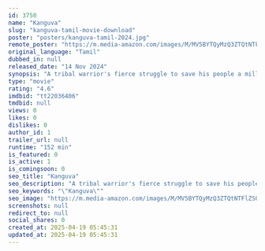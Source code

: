 ```yaml
---
id: 3750
name: "Kanguva"
slug: "kanguva-tamil-movie-download"
poster: "posters/kanguva-tamil-2024.jpg"
remote_poster: "https://m.media-amazon.com/images/M/MV5BYTQyMzQ3ZTQtNTFlZS00ZmVmLWEzYjMtZTFhZjU1NjYxZDVjXkEyXkFqcGc@._V1_SX300.jpg"
original_language: "Tamil"
dubbed_in: null
released_date: "14 Nov 2024"
synopsis: "A tribal warrior's fierce struggle to save his people a millennium ago is mysteriously linked to a shadow cop's perilous quest in the present."
type: "movie"
rating: "4.6"
imdbid: "tt22036406"
tmdbid: null
views: 0
likes: 0
dislikes: 0
author_id: 1
trailer_url: null
runtime: "152 min"
is_featured: 0
is_active: 1
is_comingsoon: 0
seo_title: "Kanguva"
seo_description: "A tribal warrior's fierce struggle to save his people a millennium ago is mysteriously linked to a shadow cop's perilous quest in the present."
seo_keywords: "\"Kanguva\""
seo_image: "https://m.media-amazon.com/images/M/MV5BYTQyMzQ3ZTQtNTFlZS00ZmVmLWEzYjMtZTFhZjU1NjYxZDVjXkEyXkFqcGc@._V1_SX300.jpg"
screenshots: null
redirect_to: null
social_shares: 0
created_at: 2025-04-19 05:45:31
updated_at: 2025-04-19 05:45:31
---
```


